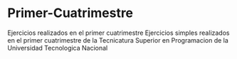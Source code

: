 # Primer-Cuatrimestre
Ejercicios realizados en el primer cuatrimestre 
Ejercicios simples realizados en el primer cuatrimestre de la Tecnicatura Superior en Programacion de la Universidad Tecnologica Nacional 

